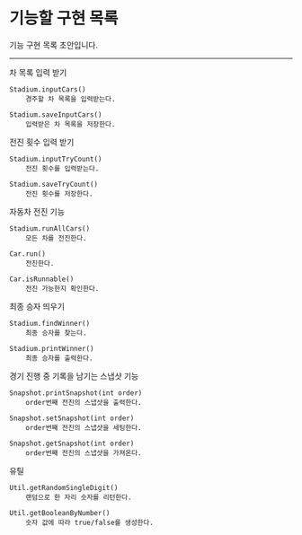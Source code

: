 # 기능할 구현 목록
기능 구현 목록 초안입니다.  

----
차 목록 입력 받기
```
Stadium.inputCars()
    경주할 차 목록을 입력받는다.
```
```
Stadium.saveInputCars()
    입력받은 차 목록을 저장한다.
```

전진 횟수 입력 받기
```
Stadium.inputTryCount()
    전진 횟수를 입력받는다. 
```
```
Stadium.saveTryCount()
    전진 횟수를 저장한다.
```
자동차 전진 기능
```
Stadium.runAllCars()
    모든 차를 전진한다.
```
```
Car.run()
    전진한다.
```
```
Car.isRunnable()
    전진 가능한지 확인한다.
```

최종 승자 띄우기
```
Stadium.findWinner()
    최종 승자를 찾는다.
```
```
Stadium.printWinner()
    최종 승자를 출력한다.
```

경기 진행 중 기록을 남기는 스냅샷 기능
```
Snapshot.printSnapshot(int order)
    order번째 전진의 스냅샷을 출력한다.
```
```
Snapshot.setSnapshot(int order)
    order번째 전진의 스냅샷을 세팅한다.
```
```
Snapshot.getSnapshot(int order)
    order번째 전진의 스냅샷을 가져온다.
```

유틸
```
Util.getRandomSingleDigit()
    랜덤으로 한 자리 숫자를 리턴한다.
```
```
Util.getBooleanByNumber()
    숫자 값에 따라 true/false를 생성한다.
```